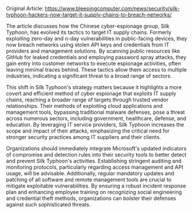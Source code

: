 Original Article: https://www.bleepingcomputer.com/news/security/silk-typhoon-hackers-now-target-it-supply-chains-to-breach-networks/

The article discusses how the Chinese cyber-espionage group, Silk Typhoon, has evolved its tactics to target IT supply chains. Formerly exploiting zero-day and n-day vulnerabilities in public-facing devices, they now breach networks using stolen API keys and credentials from IT providers and management solutions. By scanning public resources like GitHub for leaked credentials and employing password spray attacks, they gain entry into customer networks to execute espionage activities, often leaving minimal traces behind. These tactics allow them access to multiple industries, indicating a significant threat to a broad range of sectors.

This shift in Silk Typhoon's strategy matters because it highlights a more covert and efficient method of cyber espionage that exploits IT supply chains, reaching a broader range of targets through trusted vendor relationships. Their methods of exploiting cloud applications and management tools, bypassing traditional malware defenses, pose a threat across numerous sectors, including government, healthcare, defense, and education. By leveraging IT service providers, Silk Typhoon increases the scope and impact of their attacks, emphasizing the critical need for stronger security practices among IT suppliers and their clients.

Organizations should immediately integrate Microsoft's updated indicators of compromise and detection rules into their security tools to better detect and prevent Silk Typhoon's activities. Establishing stringent auditing and monitoring protocols, particularly regarding access management and API usage, will be advisable. Additionally, regular mandatory updates and patching of all software and remote management tools are crucial to mitigate exploitable vulnerabilities. By ensuring a robust incident response plan and enhancing employee training on recognizing social engineering and credential theft methods, organizations can bolster their defenses against such sophisticated threats.